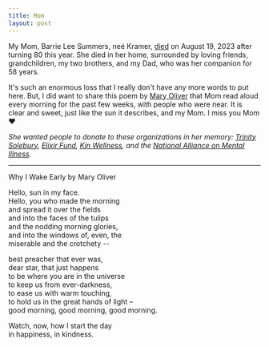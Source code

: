 ```yaml
---
title: Mom
layout: post
---
```


My Mom, Barrie Lee Summers, neé Kramer, [died] on August 19, 2023 after turning 80 this year. She died in her home, surrounded by loving friends, grandchildren, my two brothers, and my Dad, who was her companion for 58 years. 

It's such an enormous loss that I really don't have any more words to put here. But, I did want to share this poem by [Mary Oliver] that Mom read aloud every morning for the past few weeks, with people who were near. It is clear and sweet, just like the sun it describes, and my Mom. I miss you Mom ❤️

*She wanted people to donate to these organizations in her memory: [Trinity Solebury], [Elixir Fund], [Kin Wellness], and the [National Alliance on Mental Illness].*

---

Why I Wake Early by Mary Oliver

Hello, sun in my face.  
Hello, you who made the morning  
and spread it over the fields  
and into the faces of the tulips  
and the nodding morning glories,  
and into the windows of, even, the  
miserable and the crotchety --  

best preacher that ever was,  
dear star, that just happens  
to be where you are in the universe  
to keep us from ever-darkness,  
to ease us with warm touching,  
to hold us in the great hands of light –  
good morning, good morning, good morning.  

Watch, now, how I start the day  
in happiness, in kindness.

[Trinity Solebury]: https://www.trinitysolebury.org/
[Elixir Fund]: https://www.elixirfund.org/
[Kin Wellness]: https://www.welcometokin.org/
[National Alliance on Mental Illness]: https://www.nami.org/
[Mary Oliver]: https://en.wikipedia.org/wiki/Mary_Oliver
[died]: https://buckscountyherald.com/stories/barrie-summers-obituary,26939
